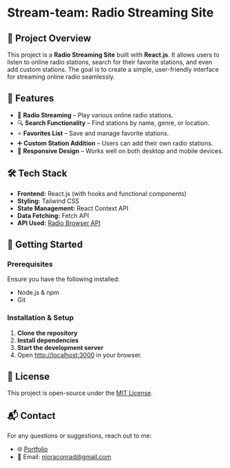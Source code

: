 # Stream-team: Radio Streaming Site

## 📌 Project Overview

This project is a **Radio Streaming Site** built with **React.js**. It allows users to listen to online radio stations, search for their favorite stations, and even add custom stations. The goal is to create a simple, user-friendly interface for streaming online radio seamlessly.

## 🎯 Features

- 🎵 **Radio Streaming** – Play various online radio stations.
- 🔍 **Search Functionality** – Find stations by name, genre, or location.
- ⭐ **Favorites List** – Save and manage favorite stations.
- ➕ **Custom Station Addition** – Users can add their own radio stations.
- 📱 **Responsive Design** – Works well on both desktop and mobile devices.

## 🛠️ Tech Stack

- **Frontend:** React.js (with hooks and functional components)
- **Styling:** Tailwind CSS
- **State Management:** React Context API
- **Data Fetching:** Fetch API
- **API Used:** [Radio Browser API](https://api.radio-browser.info/)

## 🚀 Getting Started

### Prerequisites

Ensure you have the following installed:

- Node.js & npm
- Git

### Installation & Setup

1. **Clone the repository**
2. **Install dependencies**
3. **Start the development server**
4. Open [http://localhost:3000](http://localhost:3000) in your browser.

## 📜 License

This project is open-source under the [MIT License](LICENSE).

## 📬 Contact

For any questions or suggestions, reach out to me:

- 🌐 [Portfolio](https://jump3rx.github.io)
- 📧 Email: [njoraconrad@gmail.com](mailto:njoraconrad@gmail.com)

